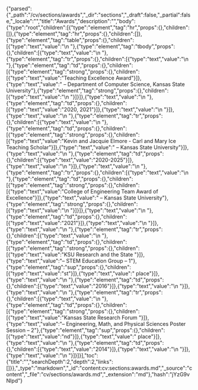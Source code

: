 {"parsed":{"_path":"/cv/sections/awards","_dir":"sections","_draft":false,"_partial":false,"_locale":"","title":"Awards","description":"","body":{"type":"root","children":[{"type":"element","tag":"hr","props":{},"children":[]},{"type":"element","tag":"hr","props":{},"children":[]},{"type":"element","tag":"table","props":{},"children":[{"type":"text","value":"\n    "},{"type":"element","tag":"tbody","props":{},"children":[{"type":"text","value":"\n        "},{"type":"element","tag":"tr","props":{},"children":[{"type":"text","value":"\n            "},{"type":"element","tag":"td","props":{},"children":[{"type":"element","tag":"strong","props":{},"children":[{"type":"text","value":"Teaching Excellence Award"}]},{"type":"text","value":" – Department of Computer Science, Kansas State University"},{"type":"element","tag":"strong","props":{},"children":[{"type":"text","value":"\n                "}]}]},{"type":"text","value":"\n            "},{"type":"element","tag":"td","props":{},"children":[{"type":"text","value":"2020, 2021"}]},{"type":"text","value":"\n        "}]},{"type":"text","value":"\n        "},{"type":"element","tag":"tr","props":{},"children":[{"type":"text","value":"\n            "},{"type":"element","tag":"td","props":{},"children":[{"type":"element","tag":"strong","props":{},"children":[{"type":"text","value":"Kevin and Jacquie Elmore - Carl and Mary Ice Teaching Scholar"}]},{"type":"text","value":" – Kansas State University"}]},{"type":"text","value":"\n            "},{"type":"element","tag":"td","props":{},"children":[{"type":"text","value":"2020-2025"}]},{"type":"text","value":"\n        "}]},{"type":"text","value":"\n        "},{"type":"element","tag":"tr","props":{},"children":[{"type":"text","value":"\n            "},{"type":"element","tag":"td","props":{},"children":[{"type":"element","tag":"strong","props":{},"children":[{"type":"text","value":"College of Engineering Team Award of Excellence"}]},{"type":"text","value":" – Kansas State University"},{"type":"element","tag":"strong","props":{},"children":[{"type":"text","value":"\n                "}]}]},{"type":"text","value":"\n            "},{"type":"element","tag":"td","props":{},"children":[{"type":"text","value":"2021"}]},{"type":"text","value":"\n        "}]},{"type":"text","value":"\n        "},{"type":"element","tag":"tr","props":{},"children":[{"type":"text","value":"\n            "},{"type":"element","tag":"td","props":{},"children":[{"type":"element","tag":"strong","props":{},"children":[{"type":"text","value":"KSU Research and the State "}]},{"type":"text","value":"– STEM Education Group – 1"},{"type":"element","tag":"sup","props":{},"children":[{"type":"text","value":"st"}]},{"type":"text","value":" place"}]},{"type":"text","value":"\n            "},{"type":"element","tag":"td","props":{},"children":[{"type":"text","value":"2016"}]},{"type":"text","value":"\n        "}]},{"type":"text","value":"\n        "},{"type":"element","tag":"tr","props":{},"children":[{"type":"text","value":"\n            "},{"type":"element","tag":"td","props":{},"children":[{"type":"element","tag":"strong","props":{},"children":[{"type":"text","value":"Kansas State Research Forum "}]},{"type":"text","value":"– Engineering, Math, and Physical Sciences Poster Session – 2"},{"type":"element","tag":"sup","props":{},"children":[{"type":"text","value":"nd"}]},{"type":"text","value":" place"}]},{"type":"text","value":"\n            "},{"type":"element","tag":"td","props":{},"children":[{"type":"text","value":"2014"}]},{"type":"text","value":"\n        "}]},{"type":"text","value":"\n    "}]}]}],"toc":{"title":"","searchDepth":2,"depth":2,"links":[]}},"_type":"markdown","_id":"content:cv:sections:awards.md","_source":"content","_file":"cv/sections/awards.md","_extension":"md"},"hash":"jYzG9vNIpd"}